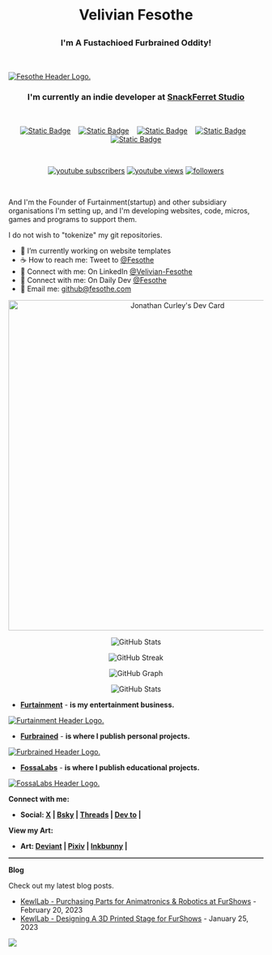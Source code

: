 <h1><p align="center">Velivian Fesothe</p></h1>
<h3><p align="center">
  <b>I'm A Fustachioed Furbrained Oddity!</b>
</p></h3></br>

[![Fesothe Header Logo.](https://cdn.furrys.org/github/fesothe/images/fesothe_github_1500x410.png)](https://fesothe.com)

<h3><p align="center">
  I'm currently an indie developer at <a href="https://github.com/SnackFerret">SnackFerret Studio</a>
</p></h3>&nbsp;

<!-- [START BADGES] -->
<p align="center" dir="auto">
  <a href="https://www.linkedin.com/in/velivian-fesothe/">
  <img alt="Static Badge" src="https://img.shields.io/badge/linkedin-8b0000?&amp;style=for-the-badge&amp;logo=linkedin&amp;logoColor=white"></a>
  &nbsp;&nbsp;
  <a href="https://www.instagram.com/velivian.fesothe/">
  <img alt="Static Badge" src="https://img.shields.io/badge/instagram-8b0000?&amp;style=for-the-badge&amp;logo=instagram&amp;logoColor=white"></a>
  &nbsp;&nbsp;
  <a href="https://www.youtube.com/@Fesothe">
  <img alt="Static Badge" src="https://img.shields.io/badge/youtube-8b0000?&amp;style=for-the-badge&amp;logo=youtube&amp;logoColor=white"></a>
  &nbsp;&nbsp;
  <a href="https://sketchfab.com/fesothe/collections">
  <img alt="Static Badge" src="https://img.shields.io/badge/sketchfab-8b0000?&amp;style=for-the-badge&amp;logo=sketchfab&amp;logoColor=white"></a>
  &nbsp;&nbsp;
  <a href="https://steamcommunity.com/id/Fesothe">
  <img alt="Static Badge" src="https://img.shields.io/badge/steam-8b0000?&amp;style=for-the-badge&amp;logo=steam&amp;logoColor=white"></a>
</p>
&nbsp;

<!-- Social badges section -->
<!-- Badges with custom icons - https://github.com/DenverCoder1/custom-icon-badges -->
<!-- View counter - https://github.com/DenverCoder1/Simple-View-Counter -->
<p align="center">
  <a href="https://www.youtube.com/@Fesothe?sub_confirmation=1">
    <img alt="youtube subscribers" title="Subscribe to my YouTube channel" src="https://img.shields.io/youtube/channel/views/UCGdhAgyQ20TtB50rEGGTRqw?style=for-the-badge&logoColor=white&label=Subscribe&link=https%3A%2F%2Fwww.youtube.com%2Fc%2FFesothe%3Fsub_confirmation%3D1&color=red&amp;labelColor=ce4630p&logo=youtube"/></a>
  <a href="https://www.youtube.com/@Fesothe">
    <img alt="youtube views" title="YouTube views" src="https://img.shields.io/youtube/channel/views/UCGdhAgyQ20TtB50rEGGTRqw?style=for-the-badge&color=red&amp;labelColor=ce4630p&logo=youtube"/></a> 
  <a href="https://github.com/Fesothe?tab=followers">
    <img alt="followers" title="Follow me on Github" src="https://custom-icon-badges.demolab.com/github/followers/Fesothe?&labelColor=ffffffba&style=for-the-badge&logo=person-add&label=Follow&logoColor=white"/></a>
</p>
<!-- [END BADGES] -->
&nbsp;

<p>And I'm the Founder of Furtainment(startup) and other subsidiary organisations I'm setting up, and I'm developing websites, code, micros, games and programs to support them.</p>

<p>I do not wish to "tokenize" my git repositories.</p>

<ul>
  <li>🚧 I’m currently working on website templates</li>
  <li>☕ How to reach me: Tweet to <a href="https://x.com/intent/tweet?screen_name=Fesothe&ref_src=twsrc%5Etfw" class="twitter-mention-button" data-show-count="false">@Fesothe</a></li>
  <li>💼 Connect with me: On LinkedIn <a href="https://www.linkedin.com/comm/mynetwork/discovery-see-all?usecase=PEOPLE_FOLLOWS&followMember=velivian-fesothe">@Velivian-Fesothe</a></li> 
  <li>💼 Connect with me: On Daily Dev <a href="https://app.daily.dev/fesothe">@Fesothe</a></li>
  <li>💼 Email me: <a href="mailto:github@fesothe.com">github@fesothe.com</a></li>
</ul>

<p align="center" dir="auto">
<a href="https://app.daily.dev/fesothe"><img src="https://api.daily.dev/devcards/v2/G2NpV6ZiNeS1IFnmnDdog.png?r=a2q&type=wide" width="652" alt="Jonathan Curley's Dev Card"/></a></p>

<p align="center" dir="auto">
<img src="https://github-readme-stats.vercel.app/api?username=fesothe&show_icons=true&theme=shadow_red&title_color=808080&text_color=808080&icon_color=8b0000&card_height=250&card_width=1000px" alt="GitHub Stats" /></p>

<p align="center" dir="auto"><img src="https://github-readme-streak-stats.herokuapp.com/?user=fesothe&theme=shadow_red&hide_border=false&date_format=j%20M%5B%20Y%5D&mode=weekly&card_width=1000&card_height=250" alt="GitHub Streak" /></p>

<p align="center" dir="auto"><img src="https://github-readme-activity-graph.vercel.app/graph/?username=Fesothe&bg_color=FFFFFF&color=888888&line=F85D7F&point=888888&hide_border=false" alt="GitHub Graph" /></p>

<p align="center" dir="auto"><img src="https://github-readme-stats.vercel.app/api/top-langs/?username=fesothe&layout=compact&theme=shadow_red&count_private=true&card_width=1000&card_height=250" alt="GitHub Stats" /></p>                                     

* <b><a href="https://github.com/Furtainment">Furtainment</a></b> - <b> is my entertainment business.</b>

[![Furtainment Header Logo.](https://cdn.furrys.org/github/furtainment/images/furtainment_github_1500x400.png)](https://github.com/Furtainment)

* <b><a href="https://github.com/Furbrained">Furbrained</a></b> - <b> is where I publish personal projects.</b>

[![Furbrained Header Logo.](https://cdn.furrys.org/github/furbrained/images/furbrained_github_1500x400.png)](https://github.com/Furbrained)

* <b><a href="https://github.com/FossaLabs">FossaLabs</a></b> - <b> is where I publish educational projects.</b>

[![FossaLabs Header Logo.](https://cdn.furrys.org/github/fossalabs/images/fossalabs_github_1500x400.webp)](https://github.com/FossaLabs)

<b>Connect with me:</b>

* <b>Social: <a href="https://x.com/Fesothe">X</a> | <a href="https://bsky.app/profile/fesothe.com">Bsky</a> | <a href="https://www.threads.net/@velivian.fesothe">Threads</a> | <a href="https://dev.to/fesothe">Dev to</a> | </b>

<b>View my Art:</b>

* <b>Art: <a href="https://www.deviantart.com/fesothe">Deviant</a> | <a href="https://pixiv.me/fesothe">Pixiv</a> | <a href="https://inkbunny.net/Fesothe">Inkbunny</a> | </b>

<hr style="border: none; border-top: 1px solid grey;">

<b>Blog</b>

Check out my latest blog posts.

<ul>
  <li><a href="https://www.kewllab.com/2023/02/purchasing-parts-for-robotics.html">KewlLab - Purchasing Parts for Animatronics & Robotics at FurShows</a> - February 20, 2023</li>
  <li><a href="https://www.kewllab.com/2023/01/designing-a-3d-printed-stage-for-furshows.html">KewlLab - Designing A 3D Printed Stage for FurShows</a> - January 25, 2023</li>
</ul>

![](https://komarev.com/ghpvc/?username=fesothe&color=red)
